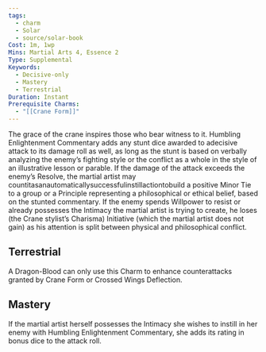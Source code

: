 ```yaml
---
tags:
  - charm
  - Solar
  - source/solar-book
Cost: 1m, 1wp
Mins: Martial Arts 4, Essence 2
Type: Supplemental
Keywords:
  - Decisive-only
  - Mastery
  - Terrestrial
Duration: Instant
Prerequisite Charms:
  - "[[Crane Form]]"
---
```

The grace of the crane inspires those who bear witness to it. Humbling Enlightenment Commentary adds any stunt dice awarded to adecisive attack to its damage roll as well, as long as the stunt is based on verbally analyzing the enemy’s fighting style or the conflict as a whole in the style of an illustrative lesson or parable. If the damage of the attack exceeds the enemy’s Resolve, the martial artist may countitasanautomaticallysuccessfulinstillactiontobuild a positive Minor Tie to a group or a Principle representing a philosophical or ethical belief, based on the stunted commentary. If the enemy spends Willpower to resist or already possesses the Intimacy the martial artist is trying to create, he loses (the Crane stylist’s Charisma) Initiative (which the martial artist does not gain) as his attention is split between physical and philosophical conflict. 

## Terrestrial

A Dragon-Blood can only use this Charm to enhance counterattacks granted by Crane Form or Crossed Wings Deflection. 

## Mastery

If the martial artist herself possesses the Intimacy she wishes to instill in her enemy with Humbling Enlightenment Commentary, she adds its rating in bonus dice to the attack roll.